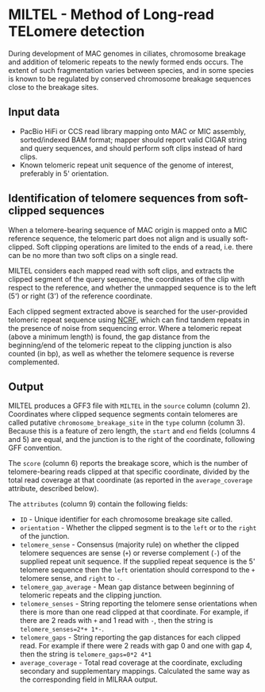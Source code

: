 MILTEL - Method of Long-read TELomere detection
===============================================

During development of MAC genomes in ciliates, chromosome breakage and addition
of telomeric repeats to the newly formed ends occurs. The extent of such
fragmentation varies between species, and in some species is known to be
regulated by conserved chromosome breakage sequences close to the breakage
sites.


Input data
----------

 * PacBio HiFi or CCS read library mapping onto MAC or MIC assembly,
   sorted/indexed BAM format; mapper should report valid CIGAR string and query
   sequences, and should perform soft clips instead of hard clips.
 * Known telomeric repeat unit sequence of the genome of interest, preferably in
   5' orientation.


Identification of telomere sequences from soft-clipped sequences
----------------------------------------------------------------

When a telomere-bearing sequence of MAC origin is mapped onto a MIC reference
sequence, the telomeric part does not align and is usually soft-clipped. Soft
clipping operations are limited to the ends of a read, i.e. there can be no more
than two soft clips on a single read.

MILTEL considers each mapped read with soft clips, and extracts the clipped
segment of the query sequence, the coordinates of the clip with respect to the
reference, and whether the unmapped sequence is to the left (5') or right (3')
of the reference coordinate.

Each clipped segment extracted above is searched for the user-provided telomeric
repeat sequence using
[NCRF](https://github.com/makovalab-psu/NoiseCancellingRepeatFinder/), which can
find tandem repeats in the presence of noise from sequencing error. Where a
telomeric repeat (above a minimum length) is found, the gap distance from the
beginning/end of the telomeric repeat to the clipping junction is also counted
(in bp), as well as whether the telomere sequence is reverse complemented.


Output
------

MILTEL produces a GFF3 file with `MILTEL` in the `source` column (column 2).
Coordinates where clipped sequence segments contain telomeres are called
putative `chromosome_breakage_site` in the `type` column (column 3). Because
this is a feature of zero length, the `start` and `end` fields (columns 4 and 5)
are equal, and the junction is to the right of the coordinate, following GFF
convention. 

The `score` (column 6) reports the breakage score, which is the number of
telomere-bearing reads clipped at that specific coordinate, divided by the
total read coverage at that coordinate (as reported in the `average_coverage`
attribute, described below).

The `attributes` (column 9) contain the following fields:

 * `ID` - Unique identifier for each chromosome breakage site called.
 * `orientation` - Whether the clipped segment is to the `left` or to the
     `right` of the junction.
 * `telomere_sense` - Consensus (majority rule) on whether the clipped telomere
     sequences are sense (`+`) or reverse complement (`-`) of the supplied
     repeat unit sequence. If the supplied repeat sequence is the 5' telomere
     sequence then the `left` orientation should correspond to the `+` telomere
     sense, and `right` to `-`.
 * `telomere_gap_average` - Mean gap distance between beginning of telomeric
     repeats and the clipping junction.
 * `telomere_senses` - String reporting the telomere sense orientations when
     there is more than one read clipped at that coordinate. For example, if
     there are 2 reads with `+` and 1 read with `-`, then the string is
     `telomere_senses=2*+ 1*-`.
 * `telomere_gaps` - String reporting the gap distances for each clipped read.
     For example if there were 2 reads with gap 0 and one with gap 4, then the
     string is `telomere_gaps=0*2 4*1`
 * `average_coverage` - Total read coverage at the coordinate, excluding
     secondary and supplementary mappings. Calculated the same way as the
     corresponding field in MILRAA output.
